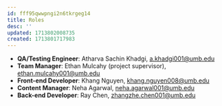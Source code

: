 ```yaml
---
id: fff95qwwpngi2n6tkrgeg14
title: Roles
desc: ''
updated: 1713802008735
created: 1713801717983
---
```



- **QA/Testing Engineer**: Atharva Sachin Khadgi, [a.khadgi001@umb.edu](mailto:a.khadgi001@umb.edu)
- **Team Manager**: Ethan Mulcahy (project supervisor), [ethan.mulcahy001@umb.edu](mailto:ethan.mulcahy001@umb.edu)
- **Front-end Developer**: Khang Nguyen, [khang.nguyen008@umb.edu](mailto:khang.nguyen008@umb.edu)
- **Content Manager**: Neha Agarwal, [neha.agarwal001@umb.edu](mailto:neha.agarwal001@umb.edu)
- **Back-end Developer**: Ray Chen, [zhangzhe.chen001@umb.edu](mailto:zhangzhe.chen001@umb.edu)
